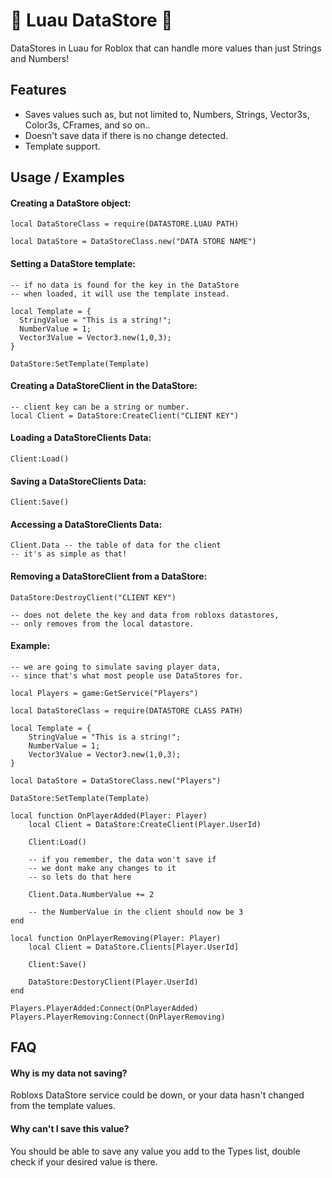 
# 💾 Luau DataStore 💾

DataStores in Luau for Roblox that can handle more values than just Strings and Numbers!
## Features

 - Saves values such as, but not limited to, Numbers, Strings, Vector3s, Color3s, CFrames, and so on..
 - Doesn't save data if there is no change detected.
 - Template support.

## Usage / Examples

#### Creating a DataStore object:
```luau
local DataStoreClass = require(DATASTORE.LUAU PATH)

local DataStore = DataStoreClass.new("DATA STORE NAME")
```

#### Setting a DataStore template:
```luau
-- if no data is found for the key in the DataStore
-- when loaded, it will use the template instead.

local Template = {
  StringValue = "This is a string!";
  NumberValue = 1;
  Vector3Value = Vector3.new(1,0,3);
}

DataStore:SetTemplate(Template)
```

#### Creating a DataStoreClient in the DataStore:
```luau
-- client key can be a string or number.
local Client = DataStore:CreateClient("CLIENT KEY")
```

#### Loading a DataStoreClients Data:
```luau
Client:Load()
```

#### Saving a DataStoreClients Data:
```luau
Client:Save()
```

#### Accessing a DataStoreClients Data:
```luau
Client.Data -- the table of data for the client
-- it's as simple as that!
```

#### Removing a DataStoreClient from a DataStore:
```luau
DataStore:DestroyClient("CLIENT KEY")

-- does not delete the key and data from robloxs datastores,
-- only removes from the local datastore.
```

#### Example:
```luau
-- we are going to simulate saving player data,
-- since that's what most people use DataStores for.

local Players = game:GetService("Players")

local DataStoreClass = require(DATASTORE CLASS PATH)

local Template = {
	StringValue = "This is a string!";
	NumberValue = 1;
	Vector3Value = Vector3.new(1,0,3);
}

local DataStore = DataStoreClass.new("Players")

DataStore:SetTemplate(Template)

local function OnPlayerAdded(Player: Player)
	local Client = DataStore:CreateClient(Player.UserId)

	Client:Load()

	-- if you remember, the data won't save if
	-- we dont make any changes to it
	-- so lets do that here

	Client.Data.NumberValue += 2

	-- the NumberValue in the client should now be 3
end

local function OnPlayerRemoving(Player: Player)
	local Client = DataStore.Clients[Player.UserId]

	Client:Save()

	DataStore:DestoryClient(Player.UserId)
end

Players.PlayerAdded:Connect(OnPlayerAdded)
Players.PlayerRemoving:Connect(OnPlayerRemoving)
```
## FAQ

#### Why is my data not saving?

Robloxs DataStore service could be down, or your data hasn't changed from the template values.

#### Why can't I save this value?

You should be able to save any value you add to the Types list, double check if your desired value is there.

